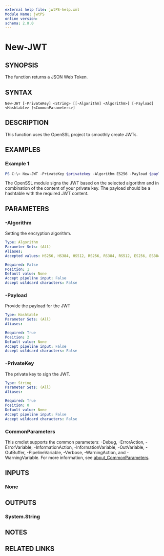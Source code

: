 ```yaml
---
external help file: jwtPS-help.xml
Module Name: jwtPS
online version:
schema: 2.0.0
---
```


# New-JWT

## SYNOPSIS
The function returns a JSON Web Token.

## SYNTAX

```
New-JWT [-PrivateKey] <String> [[-Algorithm] <Algorithm>] [-Payload] <Hashtable> [<CommonParameters>]
```

## DESCRIPTION
This function uses the OpenSSL project to smoothly create JWTs.

## EXAMPLES

### Example 1
```powershell
PS C:\> New-JWT -PrivateKey $privatekey -Algorithm ES256 -Payload $payload
```

The OpenSSL module signs the JWT based on the selected algorithm and in combination of the content of your private key. The payload should be a hashtable with the required JWT content.

## PARAMETERS

### -Algorithm
Setting the encryption algorithm.

```yaml
Type: Algorithm
Parameter Sets: (All)
Aliases:
Accepted values: HS256, HS384, HS512, RS256, RS384, RS512, ES256, ES384, ES512

Required: False
Position: 1
Default value: None
Accept pipeline input: False
Accept wildcard characters: False
```

### -Payload
Provide the payload for the JWT

```yaml
Type: Hashtable
Parameter Sets: (All)
Aliases:

Required: True
Position: 2
Default value: None
Accept pipeline input: False
Accept wildcard characters: False
```

### -PrivateKey
The private key to sign the JWT.

```yaml
Type: String
Parameter Sets: (All)
Aliases:

Required: True
Position: 0
Default value: None
Accept pipeline input: False
Accept wildcard characters: False
```

### CommonParameters
This cmdlet supports the common parameters: -Debug, -ErrorAction, -ErrorVariable, -InformationAction, -InformationVariable, -OutVariable, -OutBuffer, -PipelineVariable, -Verbose, -WarningAction, and -WarningVariable. For more information, see [about_CommonParameters](http://go.microsoft.com/fwlink/?LinkID=113216).

## INPUTS

### None

## OUTPUTS

### System.String

## NOTES

## RELATED LINKS
